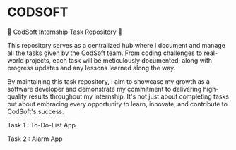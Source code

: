 # CODSOFT
 📁 CodSoft Internship Task Repository 📁

This repository serves as a centralized hub where I document and manage all the tasks given by the CodSoft team. From coding challenges to real-world projects, each task will be meticulously documented, along with progress updates and any lessons learned along the way.

By maintaining this task repository, I aim to showcase my growth as a software developer and demonstrate my commitment to delivering high-quality results throughout my internship. It's not just about completing tasks but about embracing every opportunity to learn, innovate, and contribute to CodSoft's success.

Task 1 : To-Do-List App

Task 2 : Alarm App
